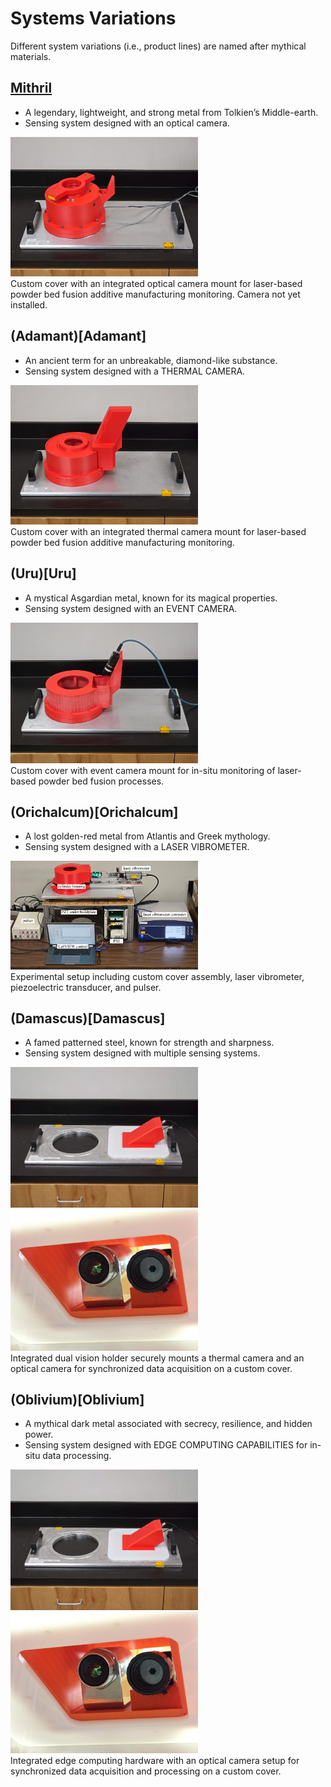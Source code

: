 # Systems Variations  
Different system variations (i.e., product lines) are named after mythical materials. 

## [Mithril](Mithril)
* A legendary, lightweight, and strong metal from Tolkien’s Middle-earth.
* Sensing system designed with an optical camera.

<img src="media/optical-mithril.jpg" alt="drawing" width="300"/> <br> 
Custom cover with an integrated optical camera mount for laser-based powder bed fusion additive manufacturing monitoring. Camera not yet installed.
</p>
<p align="center">
</p>

## (Adamant)[Adamant]
* An ancient term for an unbreakable, diamond-like substance.
* Sensing system designed with a THERMAL CAMERA.

<img src="media/thermal-adamant.jpg" alt="drawing" width="300"/> <br> 
Custom cover with an integrated thermal camera mount for laser-based powder bed fusion additive manufacturing monitoring. 
</p>
<p align="center">
</p>

## (Uru)[Uru]
* A mystical Asgardian metal, known for its magical properties.
* Sensing system designed with an EVENT CAMERA.

<img src="media/event-uru.jpg" alt="drawing" width="300"/> <br> 
Custom cover with event camera mount for in-situ monitoring of laser-based powder bed fusion processes.
</p>
<p align="center">
</p>

## (Orichalcum)[Orichalcum]
* A lost golden-red metal from Atlantis and Greek mythology.
* Sensing system designed with a LASER VIBROMETER.

<img src="media/Orichalcum.JPG" alt="drawing" width="300"/> <br> 
Experimental setup including custom cover assembly, laser vibrometer, piezoelectric transducer, and pulser. 
</p>
<p align="center">
</p>

## (Damascus)[Damascus]
* A famed patterned steel, known for strength and sharpness.
* Sensing system designed with multiple sensing systems.

<img src="media/optical-thermal-damascus.jpg" alt="drawing" width="300"/> <br> 
<img src="media/underdamascus.jpg" alt="drawing" width="300"/> <br> 
Integrated dual vision holder securely mounts a thermal camera and an optical camera for synchronized data acquisition on a custom cover. 
</p>
<p align="center">
</p>


## (Oblivium)[Oblivium]
* A mythical dark metal associated with secrecy, resilience, and hidden power.
* Sensing system designed with EDGE COMPUTING CAPABILITIES for in-situ data processing.
  
<img src="media/optical-thermal-damascus.jpg" alt="drawing" width="300"/> <br> 
<img src="media/underdamascus.jpg" alt="drawing" width="300"/> <br> 
Integrated edge computing hardware with an optical camera setup for synchronized data acquisition and processing on a custom cover. 
</p>
<p align="center">
</p>



